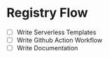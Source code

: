 # Registry Flow

- [ ] Write Serverless Templates
- [ ] Write Github Action Workflow
- [ ] Write Documentation
